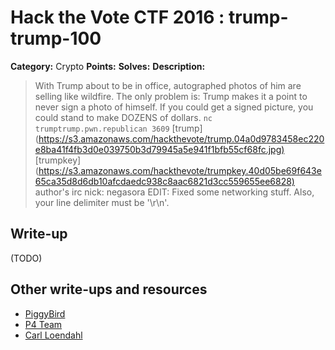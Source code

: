 # Hack the Vote CTF 2016 : trump-trump-100

**Category:** Crypto
**Points:**
**Solves:**
**Description:**

> With Trump about to be in office, autographed photos of him are selling like wildfire. The only problem is: Trump makes it a point to never sign a photo of himself. If you could get a signed picture, you could stand to make DOZENS of dollars.  `nc trumptrump.pwn.republican 3609`    [trump](<https://s3.amazonaws.com/hackthevote/trump.04a0d9783458ec220e8ba41f4fb3d0e039750b3d79945a5e941f1bfb55cf68fc.jpg)>  [trumpkey](<https://s3.amazonaws.com/hackthevote/trumpkey.40d05be69f643e65ca35d8d6db10afcdaedc938c8aac6821d3cc559655ee6828)>  author's irc nick: negasora    EDIT: Fixed some networking stuff. Also, your line delimiter must be '\r\n'.


## Write-up

(TODO)

## Other write-ups and resources

* [PiggyBird](https://piggybird.net/2016/11/hack-vote-2016-write-trump-trump-crypto-100/)
* [P4 Team](https://github.com/p4-team/ctf/tree/master/2016-11-05-hack-the-vote/trump_crypto_100)
* [Carl Loendahl](https://github.com/grocid/CTF/tree/master/Hack%20the%20vote/2016#trump-trump-100-p)
